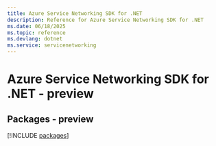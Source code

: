```yaml
---
title: Azure Service Networking SDK for .NET
description: Reference for Azure Service Networking SDK for .NET
ms.date: 06/18/2025
ms.topic: reference
ms.devlang: dotnet
ms.service: servicenetworking
---
```

# Azure Service Networking SDK for .NET - preview
## Packages - preview
[!INCLUDE [packages](service-networking-index.md)]
